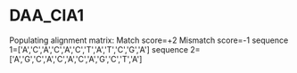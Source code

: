 # DAA_CIA1
Populating alignment matrix:
   Match score=+2
   Mismatch score=-1
sequence 1=['A','C','A','C','A','C','T','A','T','C','G','A']
sequence 2=['A','G','C','A','C','A','C','A','G','C','T','A']


